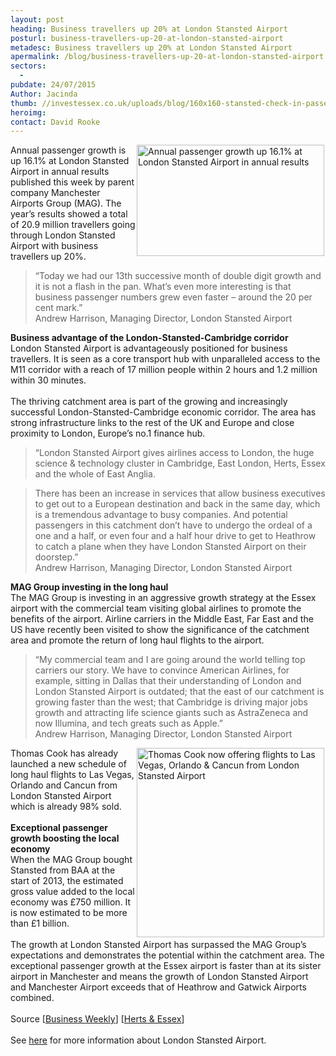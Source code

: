 ```yaml
---
layout: post
heading: Business travellers up 20% at London Stansted Airport
posturl: business-travellers-up-20-at-london-stansted-airport
metadesc: Business travellers up 20% at London Stansted Airport
apermalink: /blog/business-travellers-up-20-at-london-stansted-airport
sectors:
  -  
pubdate: 24/07/2015
Author: Jacinda
thumb: //investessex.co.uk/uploads/blog/160x160-stansted-check-in-passengers_640.jpg
heroimg: 
contact: David Rooke
---
```

<p><img alt='Annual passenger growth up 16.1% at London Stansted Airport in annual results' src='http://www.investessex.co.uk/uploads/blog/Stansted_300px.jpg' style='float:right; height:178px; margin-left:2px; margin-right:2px; width:300px'/>Annual passenger growth is up 16.1% at London Stansted Airport in annual results published this week by parent company Manchester Airports Group (MAG). The year’s results showed a total of 20.9 million travellers going through London Stansted Airport with business travellers up 20%.</p><blockquote><p>“Today we had our 13th successive month of double digit growth and it is not a flash in the pan. What’s even more interesting is that business passenger numbers grew even faster – around the 20 per cent mark.”<br/>Andrew Harrison, Managing Director, London Stansted Airport</p></blockquote><p><strong>Business advantage of the London-Stansted-Cambridge corridor</strong><br/>London Stansted Airport is advantageously positioned for business travellers. It is seen as a core transport hub with unparalleled access to the M11 corridor with a reach of 17 million people within 2 hours and 1.2 million within 30 minutes.<br/><br/>The thriving catchment area is part of the growing and increasingly successful London-Stansted-Cambridge economic corridor. The area has strong infrastructure links to the rest of the UK and Europe and close proximity to London, Europe’s no.1 finance hub.</p><blockquote><p>“London Stansted Airport gives airlines access to London, the huge science &amp; technology cluster in Cambridge, East London, Herts, Essex and the whole of East Anglia.</p></blockquote><blockquote>There has been an increase in services that allow business executives to get out to a European destination and back in the same day, which is a tremendous advantage to busy companies. And potential passengers in this catchment don’t have to undergo the ordeal of a one and a half, or even four and a half hour drive to get to Heathrow to catch a plane when they have London Stansted Airport on their doorstep.”<br/>Andrew Harrison, Managing Director, London Stansted Airport</blockquote><p><strong>MAG Group investing in the long haul</strong><br/>The MAG Group is investing in an aggressive growth strategy at the Essex airport with the commercial team visiting global airlines to promote the benefits of the airport. Airline carriers in the Middle East, Far East and the US have recently been visited to show the significance of the catchment area and promote the return of long haul flights to the airport.</p><blockquote><p>“My commercial team and I are going around the world telling top carriers our story. We have to convince American Airlines, for example, sitting in Dallas that their understanding of London and London Stansted Airport is outdated; that the east of our catchment is growing faster than the west; that Cambridge is driving major jobs growth and attracting life science giants such as AstraZeneca and now Illumina, and tech greats such as Apple.”<br/>Andrew Harrison, Managing Director, London Stansted Airport</p></blockquote><p><img alt='Thomas Cook now offering flights to Las Vegas, Orlando &amp; Cancun from London Stansted Airport' src='http://www.investessex.co.uk/uploads/blog/Nyny_300.jpg' style='float:right; height:303px; margin-left:2px; margin-right:2px; width:300px'/></p><p>Thomas Cook has already launched a new schedule of long haul flights to Las Vegas, Orlando and Cancun from London Stansted Airport which is already 98% sold.<br/><br/><strong>Exceptional passenger growth boosting the local economy</strong><br/>When the MAG Group bought Stansted from BAA at the start of 2013, the estimated gross value added to the local economy was £750 million. It is now estimated to be more than £1 billion. <br/><br/>The growth at London Stansted Airport has surpassed the MAG Group’s expectations and demonstrates the potential within the catchment area. The exceptional passenger growth at the Essex airport is faster than at its sister airport in Manchester and means the growth of London Stansted Airport and Manchester Airport exceeds that of Heathrow and Gatwick Airports combined.<br/><br/>Source [<a href='http://www.businessweekly.co.uk/news/travel-and-transport/stansted-airport-owners-long-haul#sthash.lsNkD1kT.dpuf' target='_blank'>Business Weekly</a>] [<a href='http://www.hertsandessexobserver.co.uk/Stansted-Airport-celebrates-unrivalled-growth-MAG/story-27463084-detail/story.html' target='_blank'>Herts &amp; Essex</a>]<br/><br/>See <a href='http://www.investessex.co.uk/studies/place-studies/london-stansted-airport/' target='_blank'>here</a> for more information about London Stansted Airport.</p>